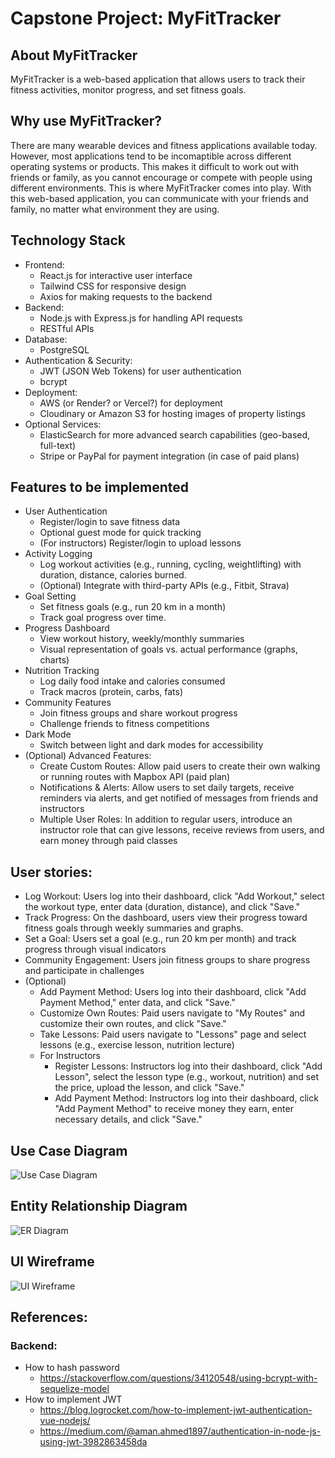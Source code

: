# Capstone Project: MyFitTracker

## About MyFitTracker
MyFitTracker is a web-based application that allows users to track their fitness activities, monitor progress, and set fitness goals.
## Why use MyFitTracker?
There are many wearable devices and fitness applications available today. However, most applications tend to be incomaptible across different operating systems or products. This makes it difficult to work out with friends or family, as you cannot encourage or compete with people using different environments. This is where MyFitTracker comes into play. With this web-based application, you can communicate with your friends and family, no matter what environment they are using.

## Technology Stack
- Frontend: 
    - React.js for interactive user interface
    - Tailwind CSS for responsive design
    - Axios for making requests to the backend 
- Backend:
    - Node.js with Express.js for handling API requests
    - RESTful APIs
- Database:
    - PostgreSQL
- Authentication & Security:
    - JWT (JSON Web Tokens) for user authentication
    - bcrypt
- Deployment:
    - AWS (or Render? or Vercel?) for deployment
    - Cloudinary or Amazon S3 for hosting images of property listings
- Optional Services:
    - ElasticSearch for more advanced search capabilities (geo-based, full-text)
    - Stripe or PayPal for payment integration (in case of paid plans)

## Features to be implemented
- User Authentication
    - Register/login to save fitness data
    - Optional guest mode for quick tracking
    - (For instructors) Register/login to upload lessons
- Activity Logging
    - Log workout activities (e.g., running, cycling, weightlifting) with duration, distance, calories burned.
    - (Optional) Integrate with third-party APIs (e.g., Fitbit, Strava)
- Goal Setting
    - Set fitness goals (e.g., run 20 km in a month)
    - Track goal progress over time.
- Progress Dashboard
    - View workout history, weekly/monthly summaries
    - Visual representation of goals vs. actual performance (graphs, charts)
- Nutrition Tracking
    - Log daily food intake and calories consumed
    - Track macros (protein, carbs, fats)
- Community Features
    - Join fitness groups and share workout progress
    - Challenge friends to fitness competitions
- Dark Mode
    - Switch between light and dark modes for accessibility
- (Optional) Advanced Features:
    - Create Custom Routes: Allow paid users to create their own walking or running routes with Mapbox API (paid plan)
    - Notifications & Alerts: Allow users to set daily targets, receive reminders via alerts, and get notified of messages from friends and instructors
    - Multiple User Roles: In addition to regular users, introduce an instructor role that can give lessons, receive reviews from users, and earn money through paid classes

## User stories:
- Log Workout: Users log into their dashboard, click "Add Workout," select the workout type, enter data (duration, distance), and click "Save."
- Track Progress: On the dashboard, users view their progress toward fitness goals through weekly summaries and graphs.
- Set a Goal: Users set a goal (e.g., run 20 km per month) and track progress through visual indicators
- Community Engagement: Users join fitness groups to share progress and participate in challenges
- (Optional)
    - Add Payment Method: Users log into their dashboard, click "Add Payment Method," enter data, and click "Save."
    - Customize Own Routes: Paid users navigate to "My Routes" and customize their own routes, and click "Save."
    - Take Lessons: Paid users navigate to "Lessons" page and select lessons (e.g., exercise lesson, nutrition lecture)
    - For Instructors
        - Register Lessons: Instructors log into their dashboard, click "Add Lesson", select the lesson type (e.g., workout, nutrition) and set the price, upload the lesson, and click "Save."
        - Add Payment Method: Instructors log into their dashboard, click "Add Payment Method" to receive money they earn, enter necessary details, and click "Save."

## Use Case Diagram
![Use Case Diagram](./images/UseCaseDiagram.svg)

## Entity Relationship Diagram
![ER Diagram](./images/ERDDiagram.svg)

## UI Wireframe
![UI Wireframe](./images/UI_wireframe.svg)

## References:
### Backend:
- How to hash password
    - https://stackoverflow.com/questions/34120548/using-bcrypt-with-sequelize-model
- How to implement JWT
    - https://blog.logrocket.com/how-to-implement-jwt-authentication-vue-nodejs/
    - https://medium.com/@aman.ahmed1897/authentication-in-node-js-using-jwt-3982863458da
